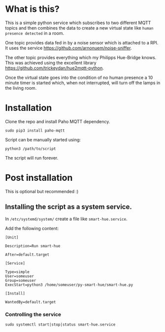 # What is this?
This is a simple python service which subscribes to two different MQTT topics and then combines the data to create a new virtual state like `human presence detected` in a room. 

One topic provides data fed in by a noise sensor which is attached to a RPI. It uses the service https://github.com/arnonuem/noise-sniffer.

The other topic provides everything which my Philipps Hue-Bridge knows. This was achieved using the excellent library https://github.com/trickeydan/hue2mqtt-python.

Once the virtual state goes into the condition of no human presence a 10 minute timer is started which, when not interrupted, will turn off the lamps in the living room.

# Installation
Clone the repo and install Paho MQTT dependency.
```
sudo pip3 install paho-mqtt
```
Script can be manually started using:
```
python3 /path/to/script
```
The script will run forever.

# Post installation
This is optional but recommended :)

## Installing the script as a system service.
In `/etc/systemd/system/` create a file like `smart-hue.service`.

Add the following content:
```
[Unit]

Description=Run smart-hue

After=default.target

[Service]

Type=simple
User=someuser
Group=someuser
ExecStart=python3 /home/someuser/py-smart-hue/smart-hue.py

[Install]

WantedBy=default.target
```

### Controlling the service
```
sudo systemctl start|stop|status smart-hue.service
```


